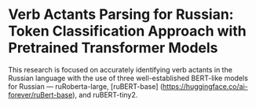 # Verb Actants Parsing for Russian: Token Classification Approach with Pretrained Transformer Models

 
This research is focused on accurately identifying verb actants in the Russian language with the use of three well-established BERT-like models for Russian — ruRoberta-large,  [ruBERT-base] (https://huggingface.co/ai-forever/ruBert-base), and ruBERT-tiny2. 
